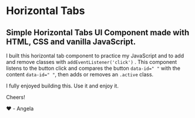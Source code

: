 # Horizontal Tabs

## Simple Horizontal Tabs UI Component made with HTML, CSS and vanilla JavaScript.

I built this horizontal tab component to practice my JavaScript and to add and remove classes with `addEventListener('click')` . This component listens to the button click and compares the button `data-id=" "` with the content `data-id=" "`, then adds or removes an `.active` class.

I fully enjoyed building this. Use it and enjoy it.

Cheers!

:heart: - Angela
